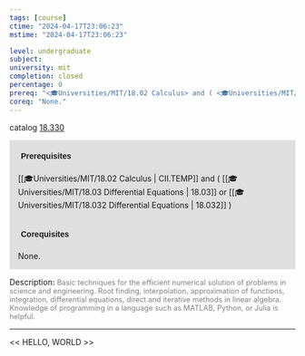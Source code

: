 ```yaml
---
tags: [course]
ctime: "2024-04-17T23:06:23"
mstime: "2024-04-17T23:06:23"

level: undergraduate
subject: 
university: mit
completion: closed
percentage: 0
prereq: "<🎓Universities/MIT/18.02 Calculus> and ( <🎓Universities/MIT/18.03 Differential Equations> or <🎓Universities/MIT/18.032 Differential Equations> )"
coreq: "None."
---
```


catalog [18.330](http://student.mit.edu/catalog/m18a.html#18.330)

<span style="display: block; padding: 15px; background-color: rgb(100, 100, 100, 0.2);"><font id="m_prereq1727_0" style="display: block; font-family: Arial, sans-serif; font-weight: bold; padding: 5px">Prerequisites</font><br><span id="prereq1727_0">[[🎓Universities/MIT/18.02 Calculus | CII.TEMP]] and ( [[🎓Universities/MIT/18.03 Differential Equations | 18.03]] or [[🎓Universities/MIT/18.032 Differential Equations | 18.032]] )</span></span>
<span style="display: block; padding: 15px; background-color: rgb(100, 100, 100, 0.2);"><font id="m_coreq1727_0" style="display: block; font-family: Arial, sans-serif; font-weight: bold; padding: 5px">Corequisites</font><br><span id="coreq1727_0">None.</span></span>

<font style="">Description:</font>
<font style="color: grey; font-size: 0.8rem;">Basic techniques for the efficient numerical solution of problems in science and engineering. Root finding, interpolation, approximation of functions, integration, differential equations, direct and iterative methods in linear algebra. Knowledge of programming in a language such as MATLAB, Python, or Julia is helpful.</font>



---

<< HELLO, WORLD >>
